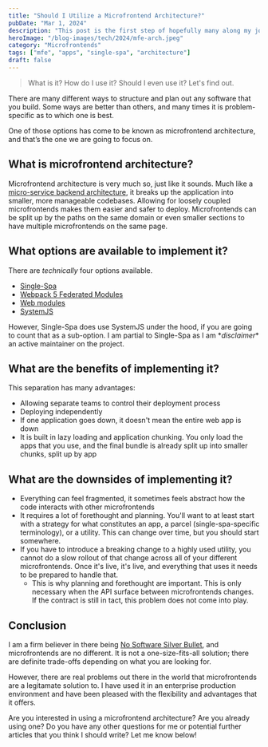 ```yaml
---
title: "Should I Utilize a Microfrontend Architecture?"
pubDate: "Mar 1, 2024"
description: "This post is the first step of hopefully many along my journey this year"
heroImage: "/blog-images/tech/2024/mfe-arch.jpeg"
category: "Microfrontends"
tags: ["mfe", "apps", "single-spa", "architecture"]
draft: false
---
```


> What is it? How do I use it? Should I even use it? Let's find out.

There are many different ways to structure and plan out any software that you build. Some ways are better than others, and many times it is problem-specific as to which one is best.

One of those options has come to be known as microfrontend architecture, and that’s the one we are going to focus on.

## What is microfrontend architecture?

Microfrontend architecture is very much so, just like it sounds. Much like a [micro-service backend architecture](https://youtu.be/y8OnoxKotPQ?si=QoeIQy38pYXYEkYh), it breaks up the application into smaller, more manageable codebases. Allowing for loosely coupled microfrontends makes them easier and safer to deploy. Microfrontends can be split up by the paths on the same domain or even smaller sections to have multiple microfrontends on the same page.

## What options are available to implement it?

There are *technically* four options available.

- [Single-Spa](https://single-spa.js.org)
- [Webpack 5 Federated Modules](https://webpack.js.org/concepts/module-federation/)
- [Web modules](https://developer.mozilla.org/en-US/docs/Web/JavaScript/Guide/Modules)
- [SystemJS](https://github.com/systemjs/systemjs)

However, Single-Spa does use SystemJS under the hood, if you are going to count that as a sub-option. I am partial to Single-Spa as I am \**disclaimer*\* an active maintainer on the project.

## What are the benefits of implementing it?

This separation has many advantages:

- Allowing separate teams to control their deployment process
- Deploying independently
- If one application goes down, it doesn't mean the entire web app is down
- It is built in lazy loading and application chunking. You only load the apps that you use, and the final bundle is already split up into smaller chunks, split up by app

## What are the downsides of implementing it?

- Everything can feel fragmented, it sometimes feels abstract how the code interacts with other microfrontends
- It requires a lot of forethought and planning. You'll want to at least start with a strategy for what constitutes an app, a parcel (single-spa-specific terminology), or a utility. This can change over time, but you should start somewhere.
- If you have to introduce a breaking change to a highly used utility, you cannot do a slow rollout of that change across all of your different microfrontends. Once it's live, it's live, and everything that uses it needs to be prepared to handle that.
  - This is why planning and forethought are important. This is only necessary when the API surface between microfrontends changes. If the contract is still in tact, this problem does not come into play.

## Conclusion

I am a firm believer in there being [No Software Silver Bullet](https://en.wikipedia.org/wiki/No_Silver_Bullet), and microfrontends are no different. It is not a one-size-fits-all solution; there are definite trade-offs depending on what you are looking for.

However, there are real problems out there in the world that microfrontends are a legitamate solution to. I have used it in an enterprise production environment and have been pleased with the flexibility and advantages that it offers.

Are you interested in using a microfrontend architecture? Are you already using one? Do you have any other questions for me or potential further articles that you think I should write? Let me know below!

